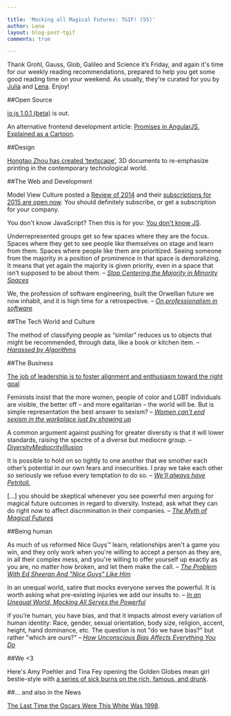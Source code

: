 ```yaml
---

title: 'Mocking all Magical Futures: TGIF! (55)'
author: Lena
layout: blog-post-tgif
comments: true

---
```



Thank Grohl, Gauss, Glob, Galileo and Science it’s Friday, and again it's time for our weekly reading recommendations, prepared to help you get some good reading time on your weekend. As usually, they're curated for you by [Julia](http://twitter.com/juschm) and [Lena](http://twitter.com/lrnrd). Enjoy!

##Open Source

[io.js 1.0.1 (beta)](https://iojs.org/) is out.

An alternative frontend development article: [Promises in AngularJS, Explained as a Cartoon](http://andyshora.com/promises-angularjs-explained-as-cartoon.html).

##Design

[Hongtao Zhou has created ‘textscape’](http://www.designboom.com/art/hongtao-zhou-3d-printed-textscape-extruded-typography-01-13-2015/), 3D documents to re-emphasize printing in the contemporary technological world.


##The Web and Development

Model View Culture posted a [Review of 2014](https://modelviewculture.com/issues/2014-in-review) and their [subscriptions for 2015 are open now](https://modelviewculture.com/support). You should definitely subscribe, or get a subscription for your company.

You don't know JavaScript? Then this is for you: [You don't know JS](https://github.com/getify/You-Dont-Know-JS/blob/master/up%20&%20going/ch1.md#chapter-1-into-programming).

>
Underrepresented groups get so few spaces where they are the focus. Spaces where they get to see people like themselves on stage and learn from them. Spaces where people like them are prioritized. Seeing someone from the majority in a position of prominence in that space is demoralizing. It means that yet again the majority is given priority, even in a space that isn’t supposed to be about them. –
<cite>[Stop Centering the Majority in Minority Spaces](http://juliepagano.com/blog/2015/01/11/stop-centering-the-majority-in-minority-spaces/)</cite>

>
We, the profession of software engineering, built the Orwellian future we now inhabit, and it is high time for a retrospective. –
<cite>[On professionalism in software](http://jakewins.com/p/professionalism/)</cite>

##The Tech World and Culture

>
The method of classifying people as “similar” reduces us to objects that might be recommended, through data, like a book or kitchen item. –
<cite>[Harassed by Algorithms](https://medium.com/message/harassed-by-algorithms-f2b8229488df)</cite>

##The Business

[The job of leadership is to foster alignment and enthusiasm toward the right goal](https://medium.com/inside/the-job-of-leadership-757e4bc3e539)

>
Feminists insist that the more women, people of color and LGBT individuals are visible, the better off – and more egalitarian – the world will be. But is simple representation the best answer to sexism? –
<cite>[Women can't end sexism in the workplace just by showing up](http://www.theguardian.com/commentisfree/2015/jan/12/women-end-sexism-workplace-just-show-up)</cite>

>
A common argument against pushing for greater diversity is that it will lower standards, raising the spectre of a diverse but mediocre group. –
<cite>[DiversityMediocrityIllusion](http://martinfowler.com/bliki/DiversityMediocrityIllusion.html)</cite>

>
It is possible to hold on so tightly to one another that we smother each other’s potential in our own fears and insecurities. I pray we take each other so seriously we refuse every temptation to do so. –
<cite>[We'll always have Petritoli.](http://adambrault.com/2012/06/24/well-always-have-petritoli)</cite>

>
[…] you should be skeptical whenever you see powerful men arguing for magical future outcomes in regard to diversity. Instead, ask what they can do right now to affect discrimination in their companies. –
<cite>[The Myth of Magical Futures](http://www.katelosse.tv/latest/2014/9/12/magical-futures)</cite>

##Being human

>
As much of us reformed Nice Guys™ learn, relationships aren't a game you win, and they only work when you're willing to accept a person as they are, in all their complex mess, and you're willing to offer yourself up exactly as you are, no matter how broken, and let them make the call. –
<cite>[The Problem With Ed Sheeran And "Nice Guys" Like Him](http://pitchfork.com/thepitch/624-the-problem-with-ed-sheeran-and-nice-guys-like-him/)</cite>

>
In an unequal world, satire that mocks everyone serves the powerful. It is worth asking what pre-existing injuries we add our insults to. –
<cite>[In an Unequal World, Mocking All Serves the Powerful](http://www.nytimes.com/roomfordebate/2015/01/10/when-satire-cuts-both-ways/in-unequal-an-world-mocking-all-serves-the-powerful)</cite>

>
if you’re human, you have bias, and that it impacts almost every variation of human identity: Race, gender, sexual orientation, body size, religion, accent, height, hand dominance, etc. The question is not "do we have bias?" but rather "which are ours?" –
<cite>[How Unconscious Bias Affects Everything You Do](http://www.fastcompany.com/3037359/strong-female-lead/how-unconscious-bias-affects-everything-you-do)</cite>

##We <3

Here's Amy Poehler and Tina Fey opening the Golden Globes mean girl bestie-style with [a series of sick burns on the rich, famous, and drunk](http://jezebel.com/tina-fey-amy-poehler-burn-the-fuck-outta-bill-cosby-a-1678881452).

##… and also in the News

[
The Last Time the Oscars Were This White Was 1998](http://www.mediaite.com/online/the-last-time-the-oscars-were-this-white-was-1998/).
